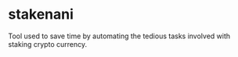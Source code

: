 # stakenani
Tool used to save time by automating the tedious tasks involved with staking crypto currency.
